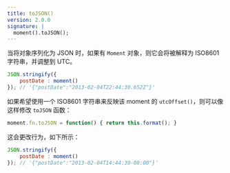 ```yaml
---
title: toJSON()
version: 2.0.0
signature: |
  moment().toJSON();
---
```


当将对象序列化为 JSON 时，如果有 `Moment` 对象，则它会将被解释为 ISO8601 字符串，并调整到 UTC。

```javascript
JSON.stringify({
    postDate : moment()
}); // '{"postDate":"2013-02-04T22:44:30.652Z"}'
```

如果希望使用一个 ISO8601 字符串来反映该 moment 的 `utcOffset()`，则可以像这样修改 `toJSON` 函数：

```javascript
moment.fn.toJSON = function() { return this.format(); }
```

这会更改行为，如下所示：

```javascript
JSON.stringify({
    postDate : moment()
}); // '{"postDate":"2013-02-04T14:44:30-08:00"}'
```
